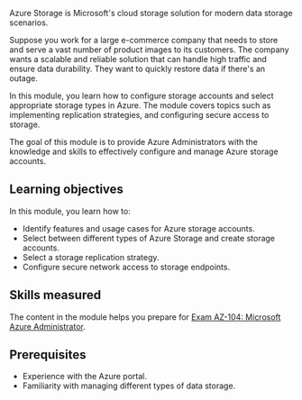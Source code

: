 Azure Storage is Microsoft's cloud storage solution for modern data storage scenarios. 

Suppose you work for a large e-commerce company that needs to store and serve a vast number of product images to its customers. The company wants a scalable and reliable solution that can handle high traffic and ensure data durability. They want to quickly restore data if there's an outage.  

In this module, you learn how to configure storage accounts and select appropriate storage types in Azure. The module covers topics such as implementing replication strategies, and configuring secure access to storage. 

The goal of this module is to provide Azure Administrators with the knowledge and skills to effectively configure and manage Azure storage accounts.

## Learning objectives

In this module, you learn how to:

- Identify features and usage cases for Azure storage accounts.
- Select between different types of Azure Storage and create storage accounts.
- Select a storage replication strategy.
- Configure secure network access to storage endpoints.

## Skills measured

The content in the module helps you prepare for [Exam AZ-104: Microsoft Azure Administrator](/credentials/certifications/resources/study-guides/az-104). 

## Prerequisites

- Experience with the Azure portal.
- Familiarity with managing different types of data storage. 
